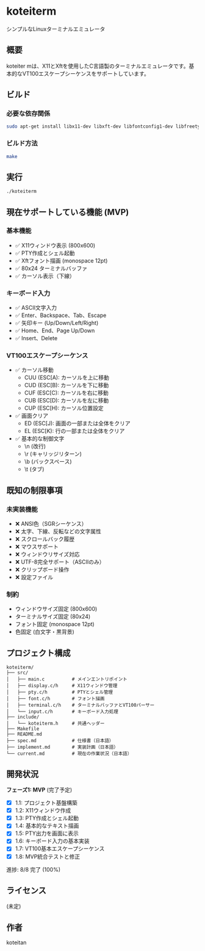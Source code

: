 # koteiterm

シンプルなLinuxターミナルエミュレータ

## 概要

koteiter mは、X11とXftを使用したC言語製のターミナルエミュレータです。基本的なVT100エスケープシーケンスをサポートしています。

## ビルド

### 必要な依存関係

```bash
sudo apt-get install libx11-dev libxft-dev libfontconfig1-dev libfreetype6-dev
```

### ビルド方法

```bash
make
```

## 実行

```bash
./koteiterm
```

## 現在サポートしている機能 (MVP)

### 基本機能
- ✅ X11ウィンドウ表示 (800x600)
- ✅ PTY作成とシェル起動
- ✅ Xftフォント描画 (monospace 12pt)
- ✅ 80x24 ターミナルバッファ
- ✅ カーソル表示（下線）

### キーボード入力
- ✅ ASCII文字入力
- ✅ Enter、Backspace、Tab、Escape
- ✅ 矢印キー (Up/Down/Left/Right)
- ✅ Home、End、Page Up/Down
- ✅ Insert、Delete

### VT100エスケープシーケンス
- ✅ カーソル移動
  - CUU (ESC[A): カーソルを上に移動
  - CUD (ESC[B): カーソルを下に移動
  - CUF (ESC[C): カーソルを右に移動
  - CUB (ESC[D): カーソルを左に移動
  - CUP (ESC[H): カーソル位置設定
- ✅ 画面クリア
  - ED (ESC[J): 画面の一部または全体をクリア
  - EL (ESC[K): 行の一部または全体をクリア
- ✅ 基本的な制御文字
  - \\n (改行)
  - \\r (キャリッジリターン)
  - \\b (バックスペース)
  - \\t (タブ)

## 既知の制限事項

### 未実装機能
- ❌ ANSI色（SGRシーケンス）
- ❌ 太字、下線、反転などの文字属性
- ❌ スクロールバック履歴
- ❌ マウスサポート
- ❌ ウィンドウリサイズ対応
- ❌ UTF-8完全サポート（ASCIIのみ）
- ❌ クリップボード操作
- ❌ 設定ファイル

### 制約
- ウィンドウサイズ固定 (800x600)
- ターミナルサイズ固定 (80x24)
- フォント固定 (monospace 12pt)
- 色固定 (白文字・黒背景)

## プロジェクト構成

```
koteiterm/
├── src/
│   ├── main.c          # メインエントリポイント
│   ├── display.c/h     # X11ウィンドウ管理
│   ├── pty.c/h         # PTYとシェル管理
│   ├── font.c/h        # フォント描画
│   ├── terminal.c/h    # ターミナルバッファとVT100パーサー
│   └── input.c/h       # キーボード入力処理
├── include/
│   └── koteiterm.h     # 共通ヘッダー
├── Makefile
├── README.md
├── spec.md             # 仕様書（日本語）
├── implement.md        # 実装計画（日本語）
└── current.md          # 現在の作業状況（日本語）
```

## 開発状況

**フェーズ1: MVP** (完了予定)
- [x] 1.1: プロジェクト基盤構築
- [x] 1.2: X11ウィンドウ作成
- [x] 1.3: PTY作成とシェル起動
- [x] 1.4: 基本的なテキスト描画
- [x] 1.5: PTY出力を画面に表示
- [x] 1.6: キーボード入力の基本実装
- [x] 1.7: VT100基本エスケープシーケンス
- [x] 1.8: MVP統合テストと修正

進捗: 8/8 完了 (100%)

## ライセンス

(未定)

## 作者

koteitan

